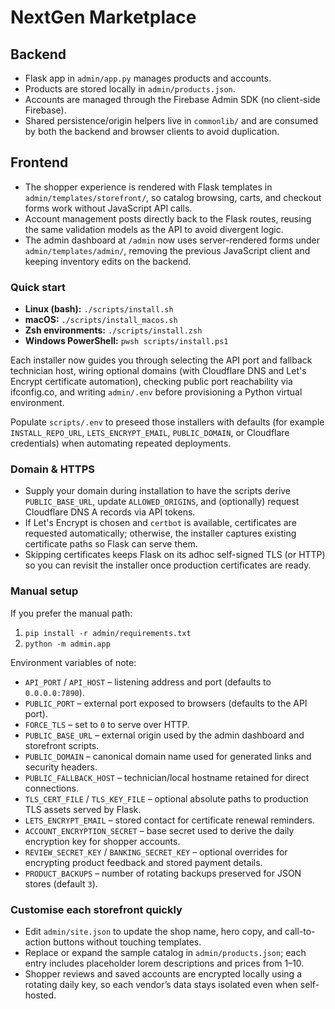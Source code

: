 # NextGen Marketplace

## Backend
- Flask app in `admin/app.py` manages products and accounts.
- Products are stored locally in `admin/products.json`.
- Accounts are managed through the Firebase Admin SDK (no client-side Firebase).
- Shared persistence/origin helpers live in `commonlib/` and are consumed by both the backend and browser clients to avoid duplication.

## Frontend
- The shopper experience is rendered with Flask templates in `admin/templates/storefront/`, so catalog browsing, carts, and checkout forms work without JavaScript API calls.
- Account management posts directly back to the Flask routes, reusing the same validation models as the API to avoid divergent logic.
- The admin dashboard at `/admin` now uses server-rendered forms under `admin/templates/admin/`, removing the previous JavaScript client and keeping inventory edits on the backend.

### Quick start

- **Linux (bash):** `./scripts/install.sh`
- **macOS:** `./scripts/install_macos.sh`
- **Zsh environments:** `./scripts/install.zsh`
- **Windows PowerShell:** `pwsh scripts/install.ps1`

Each installer now guides you through selecting the API port and fallback technician host, wiring optional domains (with Cloudflare DNS and Let's Encrypt certificate automation), checking public port reachability via ifconfig.co, and writing `admin/.env` before provisioning a Python virtual environment.

Populate `scripts/.env` to preseed those installers with defaults (for example `INSTALL_REPO_URL`, `LETS_ENCRYPT_EMAIL`, `PUBLIC_DOMAIN`, or Cloudflare credentials) when automating repeated deployments.

### Domain & HTTPS

- Supply your domain during installation to have the scripts derive `PUBLIC_BASE_URL`, update `ALLOWED_ORIGINS`, and (optionally) request Cloudflare DNS A records via API tokens.
- If Let's Encrypt is chosen and `certbot` is available, certificates are requested automatically; otherwise, the installer captures existing certificate paths so Flask can serve them.
- Skipping certificates keeps Flask on its adhoc self-signed TLS (or HTTP) so you can revisit the installer once production certificates are ready.

### Manual setup

If you prefer the manual path:

1. `pip install -r admin/requirements.txt`
2. `python -m admin.app`

Environment variables of note:

- `API_PORT` / `API_HOST` – listening address and port (defaults to `0.0.0.0:7890`).
- `PUBLIC_PORT` – external port exposed to browsers (defaults to the API port).
- `FORCE_TLS` – set to `0` to serve over HTTP.
- `PUBLIC_BASE_URL` – external origin used by the admin dashboard and storefront scripts.
- `PUBLIC_DOMAIN` – canonical domain name used for generated links and security headers.
- `PUBLIC_FALLBACK_HOST` – technician/local hostname retained for direct connections.
- `TLS_CERT_FILE` / `TLS_KEY_FILE` – optional absolute paths to production TLS assets served by Flask.
- `LETS_ENCRYPT_EMAIL` – stored contact for certificate renewal reminders.
- `ACCOUNT_ENCRYPTION_SECRET` – base secret used to derive the daily encryption key for shopper accounts.
- `REVIEW_SECRET_KEY` / `BANKING_SECRET_KEY` – optional overrides for encrypting product feedback and stored payment details.
- `PRODUCT_BACKUPS` – number of rotating backups preserved for JSON stores (default `3`).

### Customise each storefront quickly

- Edit `admin/site.json` to update the shop name, hero copy, and call-to-action buttons without touching templates.
- Replace or expand the sample catalog in `admin/products.json`; each entry includes placeholder lorem descriptions and prices from $1–$10.
- Shopper reviews and saved accounts are encrypted locally using a rotating daily key, so each vendor’s data stays isolated even when self-hosted.
